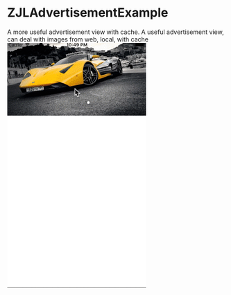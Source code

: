 # ZJLAdvertisementExample
A more useful advertisement view with cache.
A useful advertisement view, can deal with images from web, local, with cache  
![Alt text](/advertise.gif?raw=true "screen shot") 
